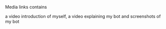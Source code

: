 Media links contains 

a video introduction of myself, a video explaining my bot and screenshots of my bot
